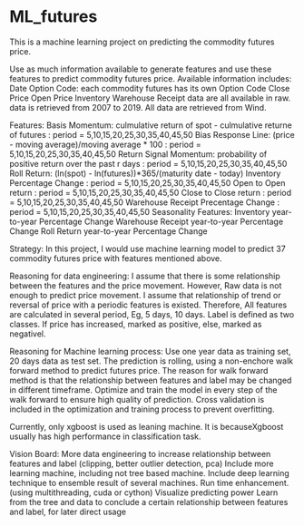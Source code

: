 # ML_futures

This is a machine learning project on predicting the commodity futures price.

Use as much information available to generate features and use these features to predict commodity futures price.
Available information includes:
  Date
  Option Code: each commodity futures has its own Option Code
  Close Price
  Open Price
  Inventory
  Warehouse Receipt
data are all available in raw. data is retrieved from 2007 to 2019. All data are retrieved from Wind.


Features:
	Basis Momentum: culmulative return of spot - culmulative returne of futures : period = 5,10,15,20,25,30,35,40,45,50
	Bias Response Line: (price - moving average)/moving average * 100 : period = 5,10,15,20,25,30,35,40,45,50
	Return Signal Momentum: probability of positive return over the past r days : period = 5,10,15,20,25,30,35,40,45,50
	Roll Return: (ln(spot) - ln(futures))*365/(maturity date - today)
	Inventory Percentage Change : period = 5,10,15,20,25,30,35,40,45,50
	Open to Open return : period = 5,10,15,20,25,30,35,40,45,50
	Close to Close return : period = 5,10,15,20,25,30,35,40,45,50
	Warehouse Receipt Precentage Change : period = 5,10,15,20,25,30,35,40,45,50
	Seasonality Features:
    	Inventory year-to-year Percentage Change
        Warehouse Receipt year-to-year Percentage Change
        Roll Return year-to-year Percentage Change


Strategy:
  In this project, I would use machine learning model to predict 37 commodity futures price with features mentioned above.
  
  Reasoning for data engineering: 
  I assume that there is some relationship between the features and the price movement. 
  However, Raw data is not enough to predict price movement. I assume that relationship of trend or reversal of price with a 
  periodic features is existed. Therefore, All features are calculated in several period, Eg, 5 days, 10 days. 
  Label is defined as two classes. If price has increased, marked as positive, else, marked as negativel.
  
  Reasoning for Machine learning process: 
  Use one year data as training set, 20 days data as test set. The prediction is rolling, 
  using a non-enchore walk forward method to predict futures price.
  The reason for walk forward method is that the relationship between features and label may be changed in different timeframe.
  Optimize and train the model in every step of the walk forward to ensure high quality of prediction. Cross validation is included
  in the optimization and training process to prevent overfitting.
  
  Currently, only xgboost is used as leaning machine. It is becauseXgboost usually has high performance in classification task. 
 
 
Vision Board:
  More data engineering to increase relationship between features and label (clipping, better outlier detection, pca)
  Include more learning machine, including not tree based machine.
  Include deep learning technique to ensemble result of several machines.
  Run time enhancement. (using multithreading, cuda or cython)
  Visualize predicting power
  Learn from the tree and data to conclude a certain relationship between features and label, for later direct usage
